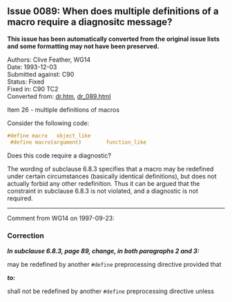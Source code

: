 ## Issue 0089: When does multiple definitions of a macro require a diagnositc message?

**This issue has been automatically converted from the original issue lists and some formatting may not have been preserved.**

Authors: Clive Feather, WG14  
Date: 1993-12-03  
Submitted against: C90  
Status: Fixed  
Fixed in: C90 TC2  
Converted from: [dr.htm](https://www.open-std.org/jtc1/sc22/wg14/www/docs/dr.htm), [dr_089.html](https://www.open-std.org/jtc1/sc22/wg14/www/docs/dr_089.html)

Item 26 \- multiple definitions of macros

Consider the following code:

```c
#define macro   object_like
 #define macro(argument)        function_like
```

Does this code require a diagnostic?

The wording of subclause 6.8.3 specifies that a macro may be redefined under
certain circumstances (basically identical definitions), but does not actually
forbid any other redefinition. Thus it can be argued that the constraint in
subclause 6.8.3 is not violated, and a diagnostic is not required.

---

Comment from WG14 on 1997-09-23:

### Correction

***In subclause 6.8.3, page 89, change, in both paragraphs 2 and 3:***

may be redefined by another `#define` preprocessing directive provided that

***to:***

shall not be redefined by another `#define` preprocessing directive unless
